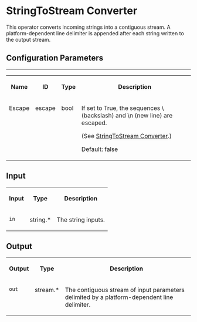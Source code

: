 <!-- loioa59d48f7c5f5453694462a0b20c9f29f -->

# StringToStream Converter

This operator converts incoming strings into a contiguous stream. A platform-dependent line delimiter is appended after each string written to the output stream.



## Configuration Parameters

****


<table>
<tr>
<th valign="top">

Name

</th>
<th valign="top">

ID

</th>
<th valign="top">

Type

</th>
<th valign="top">

Description

</th>
</tr>
<tr>
<td valign="top">

Escape

</td>
<td valign="top">

escape

</td>
<td valign="top">

bool

</td>
<td valign="top">

If set to True, the sequences \\ \(backslash\) and \\n \(new line\) are escaped.

\(See [StringToStream Converter](stringtostream-converter-a59d48f.md).\)

Default: false

</td>
</tr>
</table>



<a name="loioa59d48f7c5f5453694462a0b20c9f29f__section_j3t_ykc_xdb"/>

## Input


<table>
<tr>
<th valign="top">

Input

</th>
<th valign="top">

Type

</th>
<th valign="top">

Description

</th>
</tr>
<tr>
<td valign="top">

`in` 

</td>
<td valign="top">

string.\*

</td>
<td valign="top">

The string inputs.

</td>
</tr>
</table>



<a name="loioa59d48f7c5f5453694462a0b20c9f29f__section_t4t_jlc_xdb"/>

## Output


<table>
<tr>
<th valign="top">

Output

</th>
<th valign="top">

Type

</th>
<th valign="top">

Description

</th>
</tr>
<tr>
<td valign="top">

`out` 

</td>
<td valign="top">

stream.\*

</td>
<td valign="top">

The contiguous stream of input parameters delimited by a platform-dependent line delimiter.

</td>
</tr>
</table>

